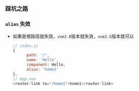 ##  `踩坑之路`

### `alias` 失效

- 如果是根路径就失效，`vue2.0`版本就失效，`vue2.5`版本就可以

  ```js
  // index.js
  {
        path: '/',
        name: 'Hello',
        component: Hello,
        alias: 'home1'
  },
  // App.vue
  <router-link to="/home1">home1</router-link>
  ```

  